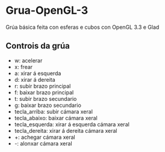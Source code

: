 # Grua-OpenGL-3
Grúa básica feita con esferas e cubos con OpenGL 3.3 e Glad

## Controis da grúa
 - w: acelerar
 - x: frear
 - a: xirar á esquerda
 - d: xirar á dereita
 - r: subir brazo principal
 - f: baixar brazo principal
 - t: subir brazo secundario
 - g: baixar brazo secundario
 - tecla_arriba: subir cámara xeral
 - tecla_abaixo: baixar cámara xeral
 - tecla_esquerda: xirar á esquerda cámara xeral
 - tecla_dereita: xirar á dereita cámara xeral
 - +: achegar cámara xeral
 - -: alonxar cámara xeral
